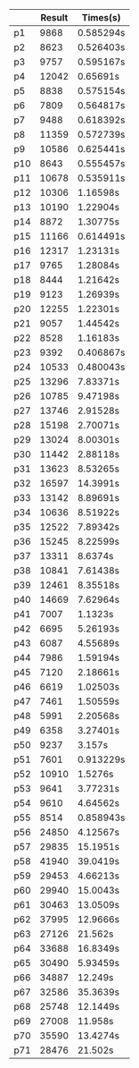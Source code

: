 |     | Result | Times(s)|
| --- | -----  | -----   |
|p1|9868|0.585294s|
|p2|8623|0.526403s|
|p3|9757|0.595167s|
|p4|12042|0.65691s|
|p5|8838|0.575154s|
|p6|7809|0.564817s|
|p7|9488|0.618392s|
|p8|11359|0.572739s|
|p9|10586|0.625441s|
|p10|8643|0.555457s|
|p11|10678|0.535911s|
|p12|10306|1.16598s|
|p13|10190|1.22904s|
|p14|8872|1.30775s|
|p15|11166|0.614491s|
|p16|12317|1.23131s|
|p17|9765|1.28084s|
|p18|8444|1.21642s|
|p19|9123|1.26939s|
|p20|12255|1.22301s|
|p21|9057|1.44542s|
|p22|8528|1.16183s|
|p23|9392|0.406867s|
|p24|10533|0.480043s|
|p25|13296|7.83371s|
|p26|10785|9.47198s|
|p27|13746|2.91528s|
|p28|15198|2.70071s|
|p29|13024|8.00301s|
|p30|11442|2.88118s|
|p31|13623|8.53265s|
|p32|16597|14.3991s|
|p33|13142|8.89691s|
|p34|10636|8.51922s|
|p35|12522|7.89342s|
|p36|15245|8.22599s|
|p37|13311|8.6374s|
|p38|10841|7.61438s|
|p39|12461|8.35518s|
|p40|14669|7.62964s|
|p41|7007|1.1323s|
|p42|6695|5.26193s|
|p43|6087|4.55689s|
|p44|7986|1.59194s|
|p45|7120|2.18661s|
|p46|6619|1.02503s|
|p47|7461|1.50559s|
|p48|5991|2.20568s|
|p49|6358|3.27401s|
|p50|9237|3.157s|
|p51|7601|0.913229s|
|p52|10910|1.5276s|
|p53|9641|3.77231s|
|p54|9610|4.64562s|
|p55|8514|0.858943s|
|p56|24850|4.12567s|
|p57|29835|15.1951s|
|p58|41940|39.0419s|
|p59|29453|4.66213s|
|p60|29940|15.0043s|
|p61|30463|13.0509s|
|p62|37995|12.9666s|
|p63|27126|21.562s|
|p64|33688|16.8349s|
|p65|30490|5.93459s|
|p66|34887|12.249s|
|p67|32586|35.3639s|
|p68|25748|12.1449s|
|p69|27008|11.958s|
|p70|35590|13.4274s|
|p71|28476|21.502s|
